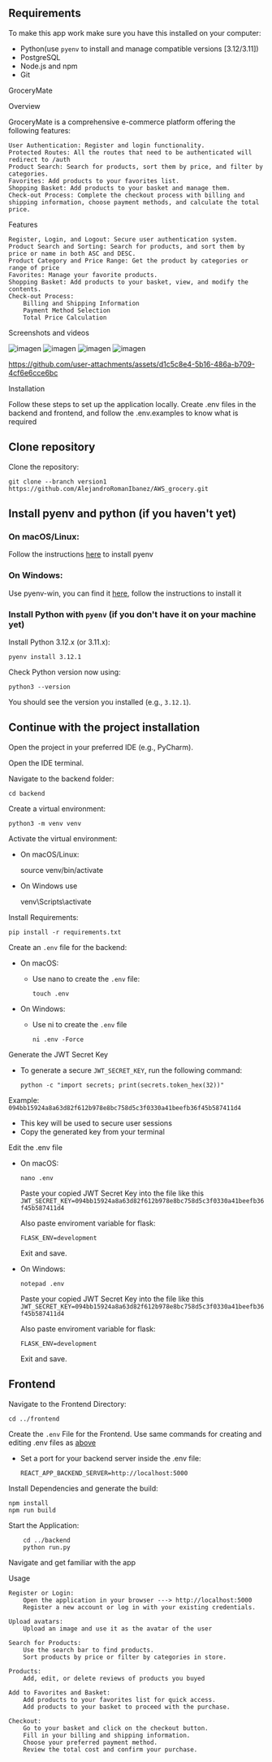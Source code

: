 ## Requirements
To make this app work make sure you have this installed on your computer:
- Python(use `pyenv` to install and manage compatible versions [3.12/3.11])
- PostgreSQL
- Node.js and npm
- Git

GroceryMate


Overview

GroceryMate is a comprehensive e-commerce platform offering the following features:

    User Authentication: Register and login functionality.
    Protected Routes: All the routes that need to be authenticated will redirect to /auth
    Product Search: Search for products, sort them by price, and filter by categories.
    Favorites: Add products to your favorites list.
    Shopping Basket: Add products to your basket and manage them.
    Check-out Process: Complete the checkout process with billing and shipping information, choose payment methods, and calculate the total price.

Features

    Register, Login, and Logout: Secure user authentication system.
    Product Search and Sorting: Search for products, and sort them by price or name in both ASC and DESC.
    Product Category and Price Range: Get the product by categories or range of price
    Favorites: Manage your favorite products.
    Shopping Basket: Add products to your basket, view, and modify the contents.
    Check-out Process:
        Billing and Shipping Information
        Payment Method Selection
        Total Price Calculation

Screenshots and videos


![imagen](https://github.com/user-attachments/assets/ea039195-67a2-4bf2-9613-2ee1e666231a)
![imagen](https://github.com/user-attachments/assets/a87e5c50-5a9e-45b8-ad16-2dbff41acd00)
![imagen](https://github.com/user-attachments/assets/589aae62-67ef-4496-bd3b-772cd32ca386)
![imagen](https://github.com/user-attachments/assets/2772b85e-81f7-446a-9296-4fdc2b652cb7)

https://github.com/user-attachments/assets/d1c5c8e4-5b16-486a-b709-4cf6e6cce6bc




Installation

Follow these steps to set up the application locally.
Create .env files in the backend and frontend, and follow the .env.examples to know what is required

## Clone repository

Clone the repository:

    git clone --branch version1 https://github.com/AlejandroRomanIbanez/AWS_grocery.git
    

## Install pyenv and python (if you haven't yet)


### On macOS/Linux:

Follow the instructions [here](https://github.com/pyenv/pyenv-installer) to install pyenv

### On Windows:

Use pyenv-win, you can find it [here](https://github.com/pyenv-win/pyenv-win), follow the instructions to install it

### Install Python with `pyenv` (if you don't have it on your machine yet)

Install Python 3.12.x (or 3.11.x): 

    pyenv install 3.12.1

Check Python version now using:

    python3 --version

You should see the version you installed (e.g., `3.12.1`).

## Continue with the project installation
Open the project in your preferred IDE (e.g., PyCharm).

Open the IDE terminal.

Navigate to the backend folder:

    cd backend

Create a virtual environment: 

    python3 -m venv venv

Activate the virtual environment: 
 - On macOS/Linux: 


    source venv/bin/activate  
- On Windows use


    venv\Scripts\activate

Install Requirements:

    pip install -r requirements.txt

Create an `.env` file for the backend:

- On macOS:

  - Use nano to create the `.env` file:

        touch .env

- On Windows:

  - Use ni to create the `.env` file

        ni .env -Force
       
  
Generate the JWT Secret Key 
- To generate a secure `JWT_SECRET_KEY`, run the following command:

      python -c "import secrets; print(secrets.token_hex(32))"

Example:
  `094bb15924a8a63d82f612b978e8bc758d5c3f0330a41beefb36f45b587411d4`
- This key will be used to secure user sessions
- Copy the generated key from your terminal

Edit the .env file

- On macOS:

      nano .env

  Paste your copied JWT Secret Key into the file like this
`JWT_SECRET_KEY=094bb15924a8a63d82f612b978e8bc758d5c3f0330a41beefb36f45b587411d4`

  Also paste enviroment variable for flask:

      FLASK_ENV=development
  Exit and save.


- On Windows:
  
      notepad .env

  Paste your copied JWT Secret Key into the file like this
`JWT_SECRET_KEY=094bb15924a8a63d82f612b978e8bc758d5c3f0330a41beefb36f45b587411d4`

  Also paste enviroment variable for flask:

      FLASK_ENV=development
  Exit and save.


## Frontend

Navigate to the Frontend Directory:

    cd ../frontend

Create the `.env` File for the Frontend. Use same commands for creating and editing .env files as [above]((#create-an-env-file-for-the-backend))

- Set a port for your backend server inside the .env file:
  
      REACT_APP_BACKEND_SERVER=http://localhost:5000

Install Dependencies and generate the build:
    
    npm install
    npm run build


Start the Application:
    
        cd ../backend
        python run.py

Navigate and get familiar with the app

Usage

    Register or Login:
        Open the application in your browser ---> http://localhost:5000
        Register a new account or log in with your existing credentials.

    Upload avatars:
        Upload an image and use it as the avatar of the user

    Search for Products:
        Use the search bar to find products.
        Sort products by price or filter by categories in store.

    Products:
        Add, edit, or delete reviews of products you buyed

    Add to Favorites and Basket:
        Add products to your favorites list for quick access.
        Add products to your basket to proceed with the purchase.

    Checkout:
        Go to your basket and click on the checkout button.
        Fill in your billing and shipping information.
        Choose your preferred payment method.
        Review the total cost and confirm your purchase.
